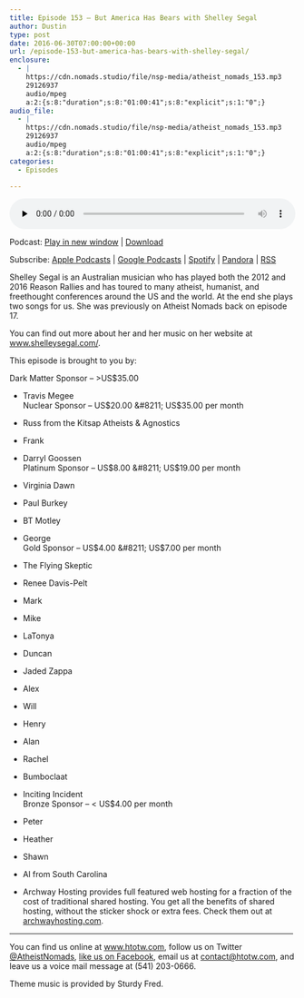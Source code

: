 ```yaml
---
title: ﻿Episode 153 – But America Has Bears with Shelley Segal
author: Dustin
type: post
date: 2016-06-30T07:00:00+00:00
url: /﻿episode-153-but-america-has-bears-with-shelley-segal/
enclosure:
  - |
    https://cdn.nomads.studio/file/nsp-media/atheist_nomads_153.mp3
    29126937
    audio/mpeg
    a:2:{s:8:"duration";s:8:"01:00:41";s:8:"explicit";s:1:"0";}
audio_file:
  - |
    https://cdn.nomads.studio/file/nsp-media/atheist_nomads_153.mp3
    29126937
    audio/mpeg
    a:2:{s:8:"duration";s:8:"01:00:41";s:8:"explicit";s:1:"0";}
categories:
  - Episodes

---
```

<div itemscope itemtype="http://schema.org/AudioObject">
  <meta itemprop="name" content="﻿Episode 153 &#8211; But America Has Bears with Shelley Segal" />
  
  <meta itemprop="uploadDate" content="2016-06-30T01:00:00-06:00" />
  
  <meta itemprop="encodingFormat" content="audio/mpeg" />
  
  <meta itemprop="duration" content="PT1H00M41S" />
  
  <meta itemprop="description" content="Shelley Segal is an Australian musician who has played both the 2012 and 2016 Reason Rallies and has toured to many atheist, humanist, and freethought conferences around the US and the world. At the end she plays two songs for us. She was previously ..." />
  
  <meta itemprop="contentUrl" content="https://dts.podtrac.com/redirect.mp3/cdn.nomads.studio/file/nsp-media/atheist_nomads_153.mp3" />
  
  <meta itemprop="contentSize" content="27.8" />
  </p> 
  
  <div class="powerpress_player" id="powerpress_player_8412">
    <audio class="wp-audio-shortcode" id="audio-5078-156" preload="none" style="width: 100%;" controls="controls"><source type="audio/mpeg" src="https://dts.podtrac.com/redirect.mp3/cdn.nomads.studio/file/nsp-media/atheist_nomads_153.mp3?_=156" /><a href="https://dts.podtrac.com/redirect.mp3/cdn.nomads.studio/file/nsp-media/atheist_nomads_153.mp3">https://dts.podtrac.com/redirect.mp3/cdn.nomads.studio/file/nsp-media/atheist_nomads_153.mp3</a></audio>
  </div>
</div>

<p class="powerpress_links powerpress_links_mp3">
  Podcast: <a href="https://dts.podtrac.com/redirect.mp3/cdn.nomads.studio/file/nsp-media/atheist_nomads_153.mp3" class="powerpress_link_pinw" target="_blank" title="Play in new window" onclick="return powerpress_pinw('https://htotw.com/?powerpress_pinw=5078-podcast');" rel="nofollow">Play in new window</a> | <a href="https://dts.podtrac.com/redirect.mp3/cdn.nomads.studio/file/nsp-media/atheist_nomads_153.mp3" class="powerpress_link_d" title="Download" rel="nofollow" download="atheist_nomads_153.mp3">Download</a>
</p>

<p class="powerpress_links powerpress_subscribe_links">
  Subscribe: <a href="https://podcasts.apple.com/us/podcast/humanists-take-on-the-world/id530050098?mt=2&ls=1" class="powerpress_link_subscribe powerpress_link_subscribe_itunes" target="_blank" title="Subscribe on Apple Podcasts" rel="nofollow">Apple Podcasts</a> | <a href="https://www.google.com/podcasts?feed=aHR0cDovL2F0aGVpc3Rub21hZHMubGlic3luLmNvbS9yc3M%3D" class="powerpress_link_subscribe powerpress_link_subscribe_googleplay" target="_blank" title="Subscribe on Google Podcasts" rel="nofollow">Google Podcasts</a> | <a href="https://open.spotify.com/show/3LzK2xZGike6Tc1GEMtMbr?si=LieN9SNuTpq96smuaUsH8A" class="powerpress_link_subscribe powerpress_link_subscribe_spotify" target="_blank" title="Subscribe on Spotify" rel="nofollow">Spotify</a> | <a href="https://www.pandora.com/podcast/atheist-nomads/PC:10122?corr=62071012&part=ug" class="powerpress_link_subscribe powerpress_link_subscribe_pandora" target="_blank" title="Subscribe on Pandora" rel="nofollow">Pandora</a> | <a href="https://htotw.com/feed/podcast/" class="powerpress_link_subscribe powerpress_link_subscribe_rss" target="_blank" title="Subscribe via RSS" rel="nofollow">RSS</a>
</p>

Shelley Segal is an Australian musician who has played both the 2012 and 2016 Reason Rallies and has toured to many atheist, humanist, and freethought conferences around the US and the world. At the end she plays two songs for us. She was previously on Atheist Nomads back on episode 17.

You can find out more about her and her music on her website at <a href="http://www.shelleysegal.com/" target="_blank" rel="noopener">www.shelleysegal.com/</a>.

This episode is brought to you by:

Dark Matter Sponsor &#8211; >US$35.00  
* Travis Megee  
Nuclear Sponsor &#8211; US$20.00 &#8211; US$35.00 per month  
* Russ from the Kitsap Atheists & Agnostics  
* Frank  
* Darryl Goossen  
Platinum Sponsor &#8211; US$8.00 &#8211; US$19.00 per month  
* Virginia Dawn  
* Paul Burkey  
* BT Motley  
* George  
Gold Sponsor &#8211; US$4.00 &#8211; US$7.00 per month  
* The Flying Skeptic  
* Renee Davis-Pelt  
* Mark  
* Mike  
* LaTonya  
* Duncan  
* Jaded Zappa  
* Alex  
* Will  
* Henry  
* Alan  
* Rachel  
* Bumboclaat  
* Inciting Incident  
Bronze Sponsor &#8211; < US$4.00 per month  
* Peter  
* Heather  
* Shawn  
* Al from South Carolina

* Archway Hosting provides full featured web hosting for a fraction of the cost of traditional shared hosting. You get all the benefits of shared hosting, without the sticker shock or extra fees. Check them out at <a href="http://archwayhosting.com/" target="_blank" rel="noopener">archwayhosting.com</a>.

<hr width="500" />

You can find us online at <a href="https://www.htotw.com/" target="_blank" rel="noopener">www.htotw.com</a>, follow us on Twitter <a href="https://twitter.com/AtheistNomads" target="_blank" rel="noopener">@AtheistNomads</a>, <a href="https://htotw.com/facebook" target="_blank" rel="noopener">like us on Facebook</a>, email us at <contact@htotw.com>, and leave us a voice mail message at (541) 203-0666.

Theme music is provided by Sturdy Fred.